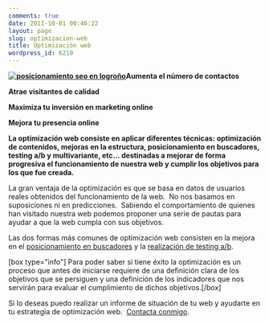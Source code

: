 ```yaml
---
comments: true
date: 2011-10-01 00:46:22
layout: page
slug: optimizacion-web
title: Optimización web
wordpress_id: 6210
---
```




**[![posicionamiento seo en logroño](http://www.alvareznavarro.es/wp-content/uploads/2011/10/web-optimization.jpg)](http://www.alvareznavarro.es/servicios/optimizacion-web/web-optimization/)Aumenta el número de contactos**

**Atrae visitantes de calidad**

**Maximiza tu inversión en marketing online**

**Mejora tu presencia online**

**La optimización web consiste en aplicar diferentes técnicas: optimización de contenidos, mejoras en la estructura, posicionamiento en buscadores, testing a/b y multivariante, etc... destinadas a mejorar de forma progresiva el funcionamiento de nuestra web y cumplir los objetivos para los que fue creada.**

La gran ventaja de la optimización es que se basa en datos de usuarios reales obtenidos del funcionamiento de la web.  No nos basamos en suposiciones ni en predicciones.  Sabiendo el comportamiento de quienes han visitado nuestra web podemos proponer una serie de pautas para ayudar a que la web cumpla con sus objetivos.

Las dos formas más comunes de optimización web consisten en la mejora en el [posicionamiento en buscadores](http://www.alvareznavarro.es/servicios/optimizacion-web/posicionamiento-en-buscadores-seo/) y la [realización de testing a/b](http://www.alvareznavarro.es/servicios/optimizacion-web/testing-ab-y-multivariante/).

[box type="info"] Para poder saber si tiene éxito la optimización es un proceso que antes de iniciarse requiere de una definición clara de los objetivos que se persiguen y una definición de los indicadores que nos servirán para evaluar el cumplimiento de dichos objetivos.[/box]

Si lo deseas puedo realizar un informe de situación de tu web y ayudarte en tu estrategia de optimización web.  [Contacta conmigo](http://www.alvareznavarro.es/contactar/).


